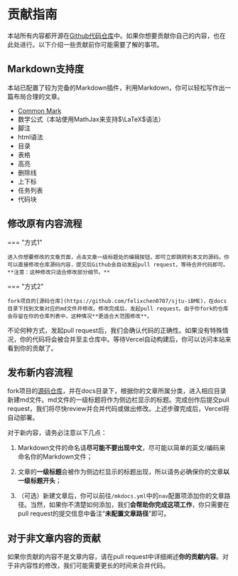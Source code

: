 # 贡献指南

本站所有内容都开源在[Github代码仓库](https://github.com/felixchen0707/sjtu-iBME)中。如果你想要贡献你自己的内容，也在此处进行。以下介绍一些贡献前你可能需要了解的事项。

## Markdown支持度

本站已配置了较为完备的Markdown插件，利用Markdown，你可以轻松写作出一篇布局合理的文章。

+ [Common Mark](https://commonmark.org/help/)
+ 数学公式（本站使用MathJax来支持$\LaTeX$语法）
+ 脚注
+ html语法
+ 目录
+ 表格
+ 高亮
+ 删除线
+ 上下标
+ 任务列表
+ 代码块

## 修改原有内容流程

=== "方式1"

    进入你想要修改的文章页面，点击文章一级标题处的编辑按钮，即可立即跳转到本文的源码。你可以直接修改仓库源码内容，提交后Github会自动发起pull request，等待合并代码即可。**注意：这种修改只适合修改部分细节。**

=== "方式2"

    fork项目的[源码仓库](https://github.com/felixchen0707/sjtu-iBME)，在docs目录下找到文章对应的md文件并修改。修改完成后，发起pull request。由于你fork的仓库会存留在你的仓库列表中，这种情况**更适合大范围修改**。

不论何种方式，发起pull request后，我们会确认代码的正确性。如果没有特殊情况，你的代码将会被合并至主仓库中。等待Vercel自动构建后，你可以访问本站来看到你的贡献了。

## 发布新内容流程

fork项目的[源码仓库](https://github.com/felixchen0707/sjtu-iBME)，并在docs目录下，根据你的文章所属分类，进入相应目录新建md文件。md文件的一级标题将作为侧边栏显示的标题。完成创作后提交pull request，我们将尽快review并合并代码或做出修改。上述步骤完成后，Vercel将自动部署。

对于新内容，请务必注意以下几点：

1. Markdown文件的命名请**尽可能不要出现中文**，尽可能以简单的英文/编码来命名你的Markdown文件；
   
2. 文章的**一级标题**会被作为侧边栏显示的标题出现，所以请务必确保你的文章**以一级标题开头**；
   
3. （可选）新建文章后，你可以前往`/mkdocs.yml`中的`nav`配置项添加你的文章路径。当然，如果你不清楚如何添加，我们**会帮助你完成这项工作**，你只需要在pull request的提交信息中备注“**未配置文章路径**”即可。
   
## 对于非文章内容的贡献

如果你贡献的内容不是文章内容，请在pull request中详细阐述**你的贡献内容**。对于非内容性的修改，我们可能需要更长的时间来合并代码。
